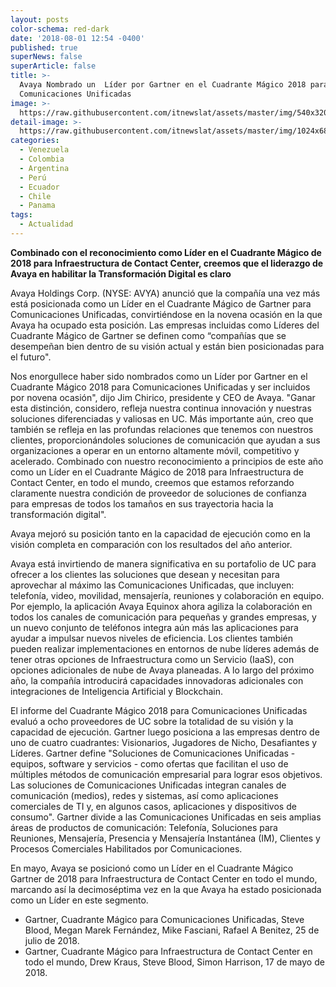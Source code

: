 ```yaml
---
layout: posts
color-schema: red-dark
date: '2018-08-01 12:54 -0400'
published: true
superNews: false
superArticle: false
title: >-
  Avaya Nombrado un  Líder por Gartner en el Cuadrante Mágico 2018 para
  Comunicaciones Unificadas
image: >-
  https://raw.githubusercontent.com/itnewslat/assets/master/img/540x320/Avaya-Comunicaciones-p.jpg
detail-image: >-
  https://raw.githubusercontent.com/itnewslat/assets/master/img/1024x680/Avaya-Comunicaciones-g.jpg
categories:
  - Venezuela
  - Colombia
  - Argentina
  - Perú
  - Ecuador
  - Chile
  - Panama
tags:
  - Actualidad
---
```

**Combinado con el reconocimiento como Líder en el Cuadrante Mágico de 2018 para Infraestructura de Contact Center, creemos que el liderazgo de Avaya en habilitar la Transformación Digital es claro**
 
Avaya Holdings Corp. (NYSE: AVYA) anunció que la compañía una vez más está posicionada como un Líder en el Cuadrante Mágico de Gartner para Comunicaciones Unificadas, convirtiéndose en la novena ocasión en la que Avaya ha ocupado esta posición. Las empresas incluidas como Líderes del Cuadrante Mágico de Gartner se definen como “compañías que se desempeñan bien dentro de su visión actual y están bien posicionadas para el futuro".
 
Nos enorgullece haber sido nombrados como un Líder por Gartner en el Cuadrante Mágico 2018 para Comunicaciones Unificadas y ser incluidos por novena ocasión", dijo Jim Chirico, presidente y CEO de Avaya. "Ganar esta distinción, considero, refleja nuestra continua innovación y nuestras soluciones diferenciadas y valiosas en UC. Más importante aún, creo que también se refleja en las profundas relaciones que tenemos con nuestros clientes, proporcionándoles soluciones de comunicación que ayudan a sus organizaciones a operar en un entorno altamente móvil, competitivo y acelerado. Combinado con nuestro reconocimiento a principios de este año como un Líder en el Cuadrante Mágico de 2018 para Infraestructura de Contact Center, en todo el mundo, creemos que estamos reforzando claramente nuestra condición de proveedor de soluciones de confianza para empresas de todos los tamaños en sus trayectoria hacia la transformación digital". 
 
Avaya mejoró su posición tanto en la capacidad de ejecución como en la visión completa en comparación con los resultados del año anterior.
 
Avaya está invirtiendo de manera significativa en su portafolio de UC para ofrecer a los clientes las soluciones que desean y necesitan para aprovechar al máximo las Comunicaciones Unificadas, que incluyen: telefonía, video, movilidad, mensajería, reuniones y colaboración en equipo. Por ejemplo, la aplicación Avaya Equinox ahora agiliza la colaboración en todos los canales de comunicación para pequeñas y grandes empresas, y un nuevo conjunto de teléfonos integra aún más las aplicaciones para ayudar a impulsar nuevos niveles de eficiencia. Los clientes también pueden realizar implementaciones en entornos de nube líderes además de tener otras opciones de Infraestructura como un Servicio (IaaS), con opciones adicionales de nube de Avaya planeadas. A lo largo del próximo año, la compañía introducirá capacidades innovadoras adicionales con integraciones de Inteligencia Artificial y Blockchain.
 
El informe del Cuadrante Mágico 2018 para Comunicaciones Unificadas evaluó a ocho proveedores de UC sobre la totalidad de su visión y la capacidad de ejecución. Gartner luego posiciona a las empresas dentro de uno de cuatro cuadrantes: Visionarios, Jugadores de Nicho, Desafiantes y Líderes. Gartner define "Soluciones de Comunicaciones Unificadas - equipos, software y servicios - como ofertas que facilitan el uso de múltiples métodos de comunicación empresarial para lograr esos objetivos. Las soluciones de Comunicaciones Unificadas integran canales de comunicación (medios), redes y sistemas, así como aplicaciones comerciales de TI y, en algunos casos, aplicaciones y dispositivos de consumo". Gartner divide a las Comunicaciones Unificadas en seis amplias áreas de productos de comunicación: Telefonía, Soluciones para Reuniones, Mensajería, Presencia y Mensajería Instantánea (IM), Clientes y Procesos Comerciales Habilitados por Comunicaciones.
 
En mayo, Avaya se posicionó como un Líder en el Cuadrante Mágico Gartner de 2018 para Infraestructura de Contact Center en todo el mundo, marcando así la decimoséptima vez en la que Avaya ha estado posicionada como un Líder en este segmento.
 
- Gartner, Cuadrante Mágico para Comunicaciones Unificadas, Steve Blood, Megan Marek Fernández, Mike Fasciani, Rafael A Benitez, 25 de julio de 2018.
- Gartner, Cuadrante Mágico  para Infraestructura de Contact Center en todo el mundo, Drew Kraus, Steve Blood, Simon Harrison, 17 de mayo de 2018.